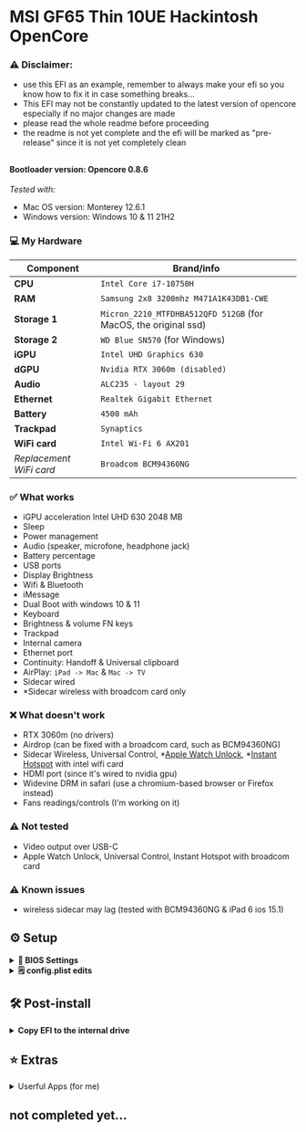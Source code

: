 # MSI GF65 Thin 10UE Hackintosh OpenCore

### ⚠️ Disclaimer:
- use this EFI as an example, remember to always make your efi so you know how to fix it in case something breaks...
- This EFI may not be constantly updated to the latest version of opencore especially if no major changes are made
- please read the whole readme before proceeding
- the readme is not yet complete and the efi will be marked as "pre-release" since it is not yet completely clean
##
#### Bootloader version: Opencore 0.8.6
 *Tested with:* 
- Mac OS version: Monterey 12.6.1
- Windows version: Windows 10 & 11 21H2


### 💻 My Hardware
| Component      | Brand/info                                                       |
|----------------|------------------------------------------------------------------|
| **CPU**        | `Intel Core i7-10750H`                                           |
| **RAM**        | `Samsung 2x8 3200mhz M471A1K43DB1-CWE`                           |
| **Storage 1**  | `Micron_2210_MTFDHBA512QFD 512GB` (for MacOS, the original ssd)  |
| **Storage 2**  | `WD Blue SN570` (for Windows)                                    |
| **iGPU**       | `Intel UHD Graphics 630`                                         |
| **dGPU**       | `Nvidia RTX 3060m (disabled)`                                    |
| **Audio**      | `ALC235 - layout 29`                                             |
| **Ethernet**   | `Realtek Gigabit Ethernet`                                       |
| **Battery**    | `4500 mAh`                                                       |
| **Trackpad**   | `Synaptics`                                                      |
| **WiFi card**  | `Intel Wi-Fi 6 AX201`                                            |
| *Replacement WiFi card*  | `Broadcom BCM94360NG`                                  |

### ✅️ What works</strong></summary>

- iGPU acceleration Intel UHD 630 2048 MB
- Sleep
- Power management
- Audio (speaker, microfone, headphone jack)
- Battery percentage
- USB ports
- Display Brightness
- Wifi & Bluetooth
- iMessage
- Dual Boot with windows 10 & 11
- Keyboard
- Brightness & volume FN keys
- Trackpad
- Internal camera
- Ethernet port
- Continuity: Handoff & Universal clipboard
- AirPlay: `iPad -> Mac` & `Mac -> TV`
- Sidecar wired
- *Sidecar wireless with broadcom card only

### ❌️ What doesn't work

- RTX 3060m (no drivers)
- Airdrop (can be fixed with a broadcom card, such as BCM94360NG)
- Sidecar Wireless, Universal Control, *[Apple Watch Unlock](https://github.com/ts1/BLEUnlock), *[Instant Hotspot](https://openintelwireless.github.io/itlwm/FAQ.html#limitation-of-airportitlwm-kext) with intel wifi card
- HDMI port (since it's wired to nvidia gpu)
- Widevine DRM in safari (use a chromium-based browser or Firefox instead)
- Fans readings/controls (I'm working on it)

### ⚠️ Not tested
- Video output over USB-C
- Apple Watch Unlock, Universal Control, Instant Hotspot with broadcom card

### ⚠︎ Known issues
- wireless sidecar may lag (tested with BCM94360NG & iPad 6 ios 15.1)


## ⚙️ Setup
<details>
<summary><strong>🔧 BIOS Settings</strong></summary>
  <br>
  
**Firstly Unlock hidden BIOS Settings by pressing `right shift + right Ctrl + left alt + F2`**

**Advanced TAB**
- `Power & Performance > CPU-Power Management Control > Configure CPU Lock Options > CFG lock`: must be **Disabled**
- `Intel Virtualization Technology` & `VT-d` both enabled
- `System Agent (SA) Configuration > Graphics Configuration > DVMT Pre-Allocated`: must be **64M**
- `XHCI Hand-off`: must be **Enabled**
- `Intel(R) Speed Shift Technology`: must be **Enabled**

**Boot TAB**
- `Fast Boot`: **Disabled**

**Security TAB**
- `Secure Boot > Secure Boot Support`: must be **Disabled**

</details>

<details>
<summary><strong>🗒 config.plist edits</strong></summary>
  <br>
  
- ### Default keyboard layout and language:
 *optional:* edit `prev-lang:kbd` in config.plist in order to match your keyboard layout and language (mainly relevant in recovery and installation)
  
  default is (<>) which will force the Language Picker to appear at first boot up.
  More info [here](https://dortania.github.io/OpenCore-Install-Guide/config-laptop.plist/coffee-lake.html#add-4) at the bottom of `7C436110...` etc.
  
  
- ### Generating SMBIOS:

We need a tool, called [GenSMBIOS](https://github.com/corpnewt/GenSMBIOS) from corpnewt, to generate a fake serial number, UUID and MLB for our Hackintosh.

**this step is mandatory to get working iServices, be careful not to make any mistakes**

1. Download GenSMBIOS from the link above as .ZIP, then extract it.
2. Start GenSMBIOS and select option `1` to download and install MacSerial
3. Select option `2` and open the `config.plist` located under `EFI > OC`
4. Select option `3` and enter `MacBookPro16,1`, serials will be generated
5. **IMPORTANT:** reminder that you need an **invalid serial!** to check copy and paste the second part saying `Serial: XXXXX..` in [Apple's Check Coverage Page](https://checkcoverage.apple.com/), if you get a red message saying "We're sorry, we're unable to check coverage for this serial number."
 then, you're good to go! Otherwise, go back and restart from step `2` (more info [here](https://dortania.github.io/OpenCore-Post-Install/universal/iservices.html#serial-number-validity))


- ### Fix iServices

Follow the [iServices OpenCore Guide](https://dortania.github.io/OpenCore-Post-Install/universal/iservices.html#fixing-rom)

</details>


## 🛠 Post-install
<details>
<summary><strong>Copy EFI to the internal drive</strong></summary>
  <br>

1. Open terminal. Type `sudo diskutil mountdisk disk0s1` (disk0s1 corresponds to the EFI partition of the internal disk)
2. Open Finder and copy the entire EFI folder from your USB to the root disk's EFI partition.
3. Unplug the USB device and reboot your laptop, while rebooting hold down `F11` to access the boot menu.
4. Boot from `Micron_2210_MTFDHBA512QFD` (or your ssd's name).
5. To check that everything has gone well repeat `step 3` and look for a new entry called `OpenCore`
4. Now you can boot macOS without your USB device.  :D

</details>

## ⭐️ Extras
<details>
<summary>Userful Apps (for me)</strong></summary>
  <br>
  
- [Tiles](https://freemacsoft.net/tiles/) *Aero snap experience for MacOS*
- [Stats](https://github.com/exelban/stats) *a good free alternative to iStat Menus*
- [Mos](https://mos.caldis.me) *"A lightweight tool used to smooth scrolling and set scroll direction independently for your mouse on MacOS"*
  
  </details>
  
## not completed yet...
